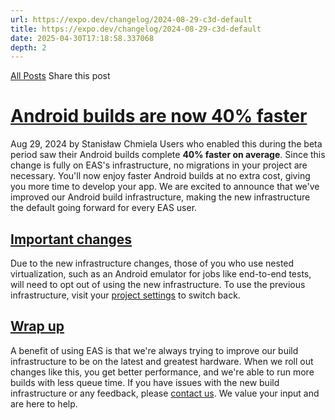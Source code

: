 ```yaml
---
url: https://expo.dev/changelog/2024-08-29-c3d-default
title: https://expo.dev/changelog/2024-08-29-c3d-default
date: 2025-04-30T17:18:58.337068
depth: 2
---
```


[All Posts](https://expo.dev/changelog)
Share this post
# [Android builds are now 40% faster](https://expo.dev/changelog/2024-08-29-c3d-default)
Aug 29, 2024 by
Stanisław Chmiela
Users who enabled this during the beta period saw their Android builds complete **40% faster on average**. Since this change is fully on EAS's infrastructure, no migrations in your project are necessary. You'll now enjoy faster Android builds at no extra cost, giving you more time to develop your app.
We are excited to announce that we've improved our Android build infrastructure, making the new infrastructure the default going forward for every EAS user.
## [Important changes ](https://expo.dev/changelog/2024-08-29-c3d-default#important-changes)
Due to the new infrastructure changes, those of you who use nested virtualization, such as an Android emulator for jobs like end-to-end tests, will need to opt out of using the new infrastructure. To use the previous infrastructure, visit your [project settings](https://expo.dev/accounts/%5Baccount%5D/projects/%5Bproject%5D/settings) to switch back.
## [Wrap up ](https://expo.dev/changelog/2024-08-29-c3d-default#wrap-up)
A benefit of using EAS is that we're always trying to improve our build infrastructure to be on the latest and greatest hardware. When we roll out changes like this, you get better performance, and we're able to run more builds with less queue time.
If you have issues with the new build infrastructure or any feedback, please [contact us](https://expo.dev/contact). We value your input and are here to help.

